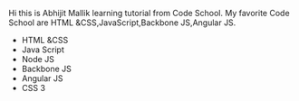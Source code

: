 Hi this is Abhijit Mallik learning tutorial from Code School.
My favorite Code School are HTML &CSS,JavaScript,Backbone JS,Angular JS.
* HTML &CSS
* Java Script
* Node JS
* Backbone JS
* Angular JS
* CSS 3